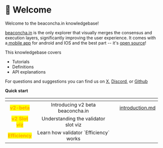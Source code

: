 # 👋 Welcome

Welcome to the beaconcha.in knowledgebase!

[beaconcha.in](https://beaconcha.in/) is the only explorer that visually merges the consensus and execution layers, significantly improving the user experience. It comes with a[ mobile app](https://beaconcha.in/mobile) for android and IOS and the best part -- it's [open source](https://github.com/gobitfly/eth2-beaconchain-explorer)!

This knowledgebase covers&#x20;

* Tutorials
* Definitions&#x20;
* API explanations

For questions and suggestions you can find us on [X](https://x.com/beaconcha\_in), [Discord](https://dsc.gg/beaconchain), or [Github](https://github.com/gobitfly/eth2-beaconchain-explorer)



**Quick start**

<table data-view="cards"><thead><tr><th align="center"></th><th align="center"></th><th></th><th data-hidden data-card-target data-type="content-ref"></th></tr></thead><tbody><tr><td align="center"><mark style="color:orange;"><strong>v2-beta</strong></mark></td><td align="center">Introducing v2 beta beaconcha.in</td><td></td><td><a href="v2beta/introduction.md">introduction.md</a></td></tr><tr><td align="center"><mark style="color:orange;"><strong>v2 Slot viz</strong></mark></td><td align="center">Understanding the validator slot viz</td><td></td><td></td></tr><tr><td align="center"><mark style="color:orange;"><strong>Efficiency</strong></mark></td><td align="center">Learn how validator `Efficiency` works</td><td></td><td></td></tr></tbody></table>
